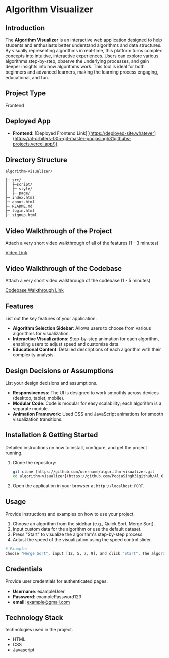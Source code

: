 # Algorithm Visualizer

## Introduction
The **Algorithm Visualizer** is an interactive web application designed to help students and enthusiasts better understand algorithms and data structures. By visually representing algorithms in real-time, this platform turns complex concepts into intuitive, interactive experiences. Users can explore various algorithms step-by-step, observe the underlying processes, and gain deeper insights into how algorithms work. This tool is ideal for both beginners and advanced learners, making the learning process engaging, educational, and fun.

## Project Type
Frontend

## Deployed App
- **Frontend**: [Deployed Frontend Link][(https://deployed-site.whatever](https://al-orbiters-005-git-master-poojasingh31githubs-projects.vercel.app/))


## Directory Structure
```plaintext
algorithm-visualizer/

├─ src/
│  ├─script/
│  ├─ style/       
│  ├─ page/       
├─ index.html           
├─ about.html          
├─ README.md
├─ login.html
├─ signup.html

```

## Video Walkthrough of the Project
Attach a very short video walkthrough of all of the features (1 - 3 minutes)

[Video Link](link-to-video)

## Video Walkthrough of the Codebase
Attach a very short video walkthrough of the codebase (1 - 5 minutes)

[Codebase Walkthrough Link](link-to-video)

## Features
List out the key features of your application.

- **Algorithm Selection Sidebar**: Allows users to choose from various algorithms for visualization.
- **Interactive Visualizations**: Step-by-step animation for each algorithm, enabling users to adjust speed and customize data.
- **Educational Content**: Detailed descriptions of each algorithm with their complexity analysis.

## Design Decisions or Assumptions
List your design decisions and assumptions.

- **Responsiveness**: The UI is designed to work smoothly across devices (desktop, tablet, mobile).
- **Modular Code**: Code is modular for easy scalability; each algorithm is a separate module.
- **Animation Framework**: Used CSS and JavaScript animations for smooth visualization transitions.

## Installation & Getting Started
Detailed instructions on how to install, configure, and get the project running.

1. Clone the repository:
    ```bash
    git clone [https://github.com/username/algorithm-visualizer.git
    cd algorithm-visualizer](https://github.com/PoojaSingh31github/Al_Orbiters_005.git)
    ```


4. Open the application in your browser at `http://localhost:PORT`.


## Usage
Provide instructions and examples on how to use your project.

1. Choose an algorithm from the sidebar (e.g., Quick Sort, Merge Sort).
2. Input custom data for the algorithm or use the default dataset.
3. Press "Start" to visualize the algorithm's step-by-step process.
4. Adjust the speed of the visualization using the speed control slider.

```bash
# Example:
Choose "Merge Sort", input [12, 5, 7, 9], and click "Start". The algorithm will be visualized step-by-step.

```

## Credentials
Provide user credentials for authenticated pages.

- **Username**: exampleUser
- **Password**: examplePassword123
- **email**: example@gmail.com

## Technology Stack
technologies used in the project.

- HTML
- CSS
- Javascript

